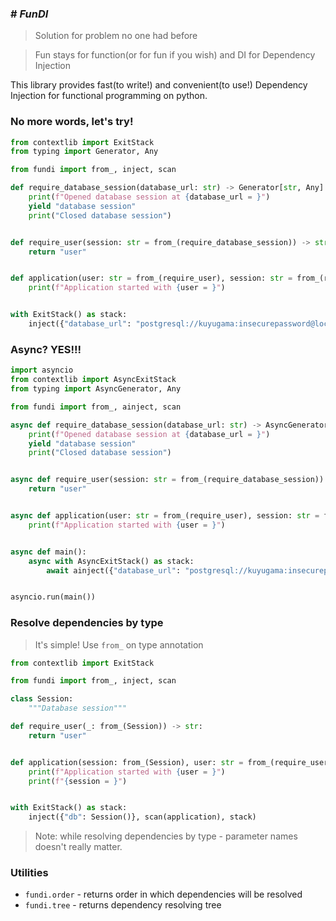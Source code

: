 ### # _FunDI_
> Solution for problem no one had before

> Fun stays for function(or for fun if you wish) and DI for Dependency Injection

This library provides fast(to write!) and convenient(to use!) Dependency Injection 
for functional programming on python.

### No more words, let's try!

```python
from contextlib import ExitStack
from typing import Generator, Any

from fundi import from_, inject, scan

def require_database_session(database_url: str) -> Generator[str, Any]:
    print(f"Opened database session at {database_url = }")
    yield "database session"
    print("Closed database session")


def require_user(session: str = from_(require_database_session)) -> str:
    return "user"


def application(user: str = from_(require_user), session: str = from_(require_database_session)):
    print(f"Application started with {user = }")


with ExitStack() as stack:
    inject({"database_url": "postgresql://kuyugama:insecurepassword@localhost:5432/database"}, scan(application), stack)
```

### Async? YES!!!


```python
import asyncio
from contextlib import AsyncExitStack
from typing import AsyncGenerator, Any

from fundi import from_, ainject, scan

async def require_database_session(database_url: str) -> AsyncGenerator[str, Any]:
    print(f"Opened database session at {database_url = }")
    yield "database session"
    print("Closed database session")


async def require_user(session: str = from_(require_database_session)) -> str:
    return "user"


async def application(user: str = from_(require_user), session: str = from_(require_database_session)):
    print(f"Application started with {user = }")


async def main():
    async with AsyncExitStack() as stack:
        await ainject({"database_url": "postgresql://kuyugama:insecurepassword@localhost:5432/database"}, scan(application), stack)


asyncio.run(main())
```


### Resolve dependencies by type
> It's simple! Use `from_` on type annotation

```python
from contextlib import ExitStack

from fundi import from_, inject, scan

class Session:
    """Database session"""

def require_user(_: from_(Session)) -> str:
    return "user"


def application(session: from_(Session), user: str = from_(require_user)):
    print(f"Application started with {user = }")
    print(f"{session = }")


with ExitStack() as stack:
    inject({"db": Session()}, scan(application), stack)
```
> Note: while resolving dependencies by type - parameter names doesn't really matter.


### Utilities

- `fundi.order` - returns order in which dependencies will be resolved
- `fundi.tree` - returns dependency resolving tree

